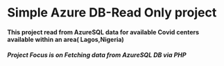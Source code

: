 # Simple Azure DB-Read Only project
#### This project read from AzureSQL data for available Covid centers available within an area( Lagos,Nigeria)
##### Project Focus is on Fetching data from AzureSQL DB via PHP
